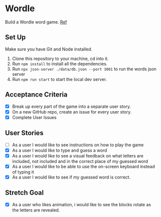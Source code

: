 # Wordle

Build a Wordle word game. [Ref](https://www.nytimes.com/games/wordle/index.html)

## Set Up

Make sure you have Git and Node installed.

1. Clone this repository to your machine, cd into it.
2. Run `npm install` to install all the dependencies.
3. Run `npx json-server ./data/db.json --port 3001` to run the words json server
4. Run `npm run start` to start the local dev server.

## Acceptance Criteria

- [x] Break up every part of the game into a separate user story.
- [x] On a new GitHub repo, create an issue for every user story.
- [x] Complete User Issues

## User Stories

- [ ] As a user I would like to see instructions on how to play the game
- [x] As a user I would like to type and guess a word
- [x] As a user I would like to see a visual feedback on what letters are included, not included and in the correct place of my guessed word
- [x] As a user I would like to be able to use the on-screen keyboard instead of typing it
- [x] As a user I would like to see if my guessed word is correct.

## Stretch Goal

- [x] As a user who likes animation, i would like to see the blocks rotate as the letters are revealed.
